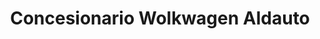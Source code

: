 ---
title: "Concesionario Wolkwagen Aldauto"
url: /san-sebastian-de-los-reyes/concesionario-wolkwagen-aldauto/
shop: Autowerkstatt
---